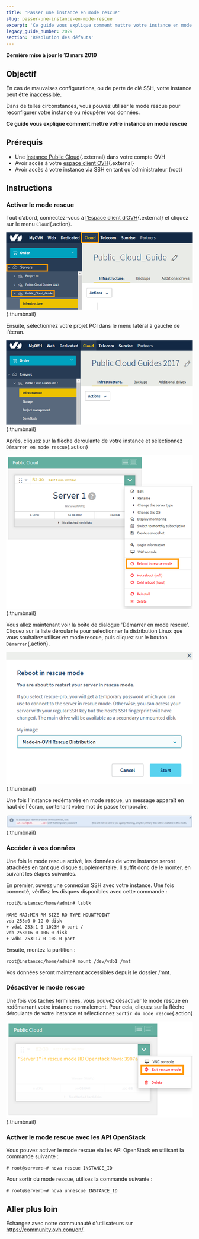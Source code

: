 ```yaml
---
title: 'Passer une instance en mode rescue'
slug: passer-une-instance-en-mode-rescue
excerpt: 'Ce guide vous explique comment mettre votre instance en mode rescue'
legacy_guide_number: 2029
section: 'Résolution des défauts'
---
```


**Dernière mise à jour le 13 mars 2019**

## Objectif

En cas de mauvaises configurations, ou de perte de clé SSH, votre instance peut être inaccessible.

Dans de telles circonstances, vous pouvez utiliser le mode rescue pour reconfigurer votre instance ou récupérer vos données. 

**Ce guide vous explique comment mettre votre instance en mode rescue**

## Prérequis

* Une [Instance Public Cloud](https://www.ovh.co.uk/public-cloud/instances/){.external} dans votre compte OVH
* Avoir accès à votre [espace client OVH](https://www.ovh.com/auth/?action=gotomanager){.external}
* Avoir accès à votre instance via SSH en tant qu'administrateur (root)

## Instructions

### Activer le mode rescue

Tout d’abord, connectez-vous à [l’Espace client d’OVH](https://www.ovh.com/auth/?action=gotomanager){.external} et cliquez sur le menu `Cloud`{.action}.

![tableau de bord](images/rescue-mode-01.png){.thumbnail}

Ensuite, sélectionnez votre projet PCI dans le menu latéral à gauche de l'écran.

![tableau de bord](images/rescue-mode-02.png){.thumbnail}

Après, cliquez sur la flèche déroulante de votre instance et sélectionnez `Démarrer en mode rescue`{.action}

![tableau de bord](images/rescue-mode-03.png){.thumbnail}

Vous allez maintenant voir la boîte de dialogue 'Démarrer en mode rescue'. Cliquez sur la liste déroulante pour sélectionner la distribution Linux que vous souhaitez utiliser en mode rescue, puis cliquez sur le bouton `Démarrer`{.action}.

![tableau de bord](images/rescue-mode-04.png){.thumbnail}

Une fois l’instance redémarrée en mode rescue, un message apparaît en haut de l'écran, contenant votre mot de passe temporaire.

![tableau de bord](images/rescue-mode-05.png){.thumbnail}

### Accéder à vos données

Une fois le mode rescue activé, les données de votre instance seront attachées en tant que disque supplémentaire. Il suffit donc de le monter, en suivant les étapes suivantes.

En premier, ouvrez une connexion SSH avec votre instance. Une fois connecté, vérifiez les disques disponibles avec cette commande :

```
root@instance:/home/admin# lsblk

NAME MAJ:MIN RM SIZE RO TYPE MOUNTPOINT
vda 253:0 0 1G 0 disk
+-vda1 253:1 0 1023M 0 part /
vdb 253:16 0 10G 0 disk
+-vdb1 253:17 0 10G 0 part
```

Ensuite, montez la partition :

```
root@instance:/home/admin# mount /dev/vdb1 /mnt
```

Vos données seront maintenant accessibles depuis le dossier /mnt.

### Désactiver le mode rescue

Une fois vos tâches terminées, vous pouvez désactiver le mode rescue en redémarrant votre instance normalement. Pour cela, cliquez sur la flèche déroulante de votre instance et sélectionnez `Sortir du mode rescue`{.action}

![tableau de bord](images/rescue-mode-06.png){.thumbnail}

### Activer le mode rescue avec les API OpenStack

Vous pouvez activer le mode rescue via les API OpenStack en utilisant la commande suivante :

```
# root@server:~# nova rescue INSTANCE_ID
```

Pour sortir du mode rescue, utilisez la commande suivante :

```
# root@server:~# nova unrescue INSTANCE_ID
```

## Aller plus loin

Échangez avec notre communauté d'utilisateurs sur <https://community.ovh.com/en/>.
